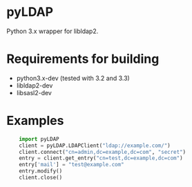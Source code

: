 pyLDAP
======

Python 3.x wrapper for libldap2.

Requirements for building
=========================

- python3.x-dev (tested with 3.2 and 3.3)
- libldap2-dev
- libsasl2-dev

Examples
========
```python
    import pyLDAP
    client = pyLDAP.LDAPClient("ldap://example.com/")
    client.connect("cn=admin,dc=example,dc=com", "secret")
    entry = client.get_entry("cn=test,dc=example,dc=com")
    entry['mail'] = "test@example.com"
    entry.modify()
    client.close()
```
